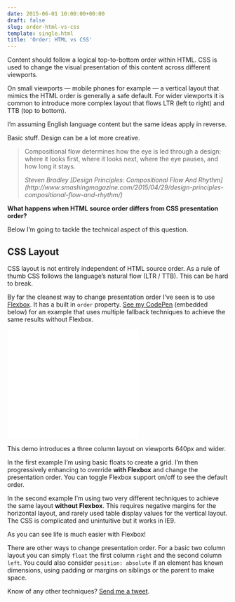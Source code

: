 ```yaml
---
date: 2015-06-01 10:00:00+00:00
draft: false
slug: order-html-vs-css
template: single.html
title: 'Order: HTML vs CSS'
---
```


Content should follow a logical top-to-bottom order within HTML. CSS is used to change the visual presentation of this content across different viewports.

On small viewports — mobile phones for example — a vertical layout that mimics the HTML order is generally a safe default. For wider viewports it is common to introduce more complex layout that flows LTR (left to right) and TTB (top to bottom).

<p class="p--small p--light">I’m assuming English language content but the same ideas apply in reverse.</p>

Basic stuff. Design can be a lot more creative.

> Compositional flow determines how the eye is led through a design: where it looks first, where it looks next, where the eye pauses, and how long it stays.
><p class="p--small"><cite>Steven Bradley [Design Principles: Compositional Flow And Rhythm](http://www.smashingmagazine.com/2015/04/29/design-principles-compositional-flow-and-rhythm/)</cite></p>

**What happens when HTML source order differs from CSS presentation order?**

Below I’m going to tackle the technical aspect of this question.

## CSS Layout

CSS layout is not entirely independent of HTML source order. As a rule of thumb CSS follows the language’s natural flow (LTR / TTB). This can be hard to break.

By far the cleanest way to change presentation order I’ve seen is to use [Flexbox](https://css-tricks.com/snippets/css/a-guide-to-flexbox/). It has a built in `order` property. [See my CodePen](http://codepen.io/dbushell/full/rVjoBr/) (embedded below) for an example that uses multiple fallback techniques to achieve the same results without Flexbox.

<div class="b-post__image">
  <iframe height="250" scrolling="no" title="Reversing HTML Source Order" src="//codepen.io/dbushell/embed/rVjoBr/?height=150&theme-id=0&default-tab=result&embed-version=2" frameborder="no" allowtransparency="true" allowfullscreen="true">See the Pen <a href="https://codepen.io/dbushell/pen/rVjoBr/">Reversing HTML Source Order</a> by David Bushell (<a href="https://codepen.io/dbushell">@dbushell</a>) on <a href="https://codepen.io">CodePen</a>.</iframe>
</div>

This demo introduces a three column layout on viewports 640px and wider.

In the first example I’m using basic floats to create a grid. I’m then progressively enhancing to override **with Flexbox** and change the presentation order. You can toggle Flexbox support on/off to see the default order.

In the second example I’m using two very different techniques to achieve the same layout **without Flexbox**. This requires negative margins for the horizontal layout, and rarely used table display values for the vertical layout. The CSS is complicated and unintuitive but it works in IE9.

As you can see life is much easier with Flexbox!

There are other ways to change presentation order. For a basic two column layout you can simply `float` the first column `right` and the second column `left`. You could also consider `position: absolute` if an element has known dimensions, using padding or margins on siblings or the parent to make space.

Know of any other techniques? [Send me a tweet](http://twitter.com/dbushell).
